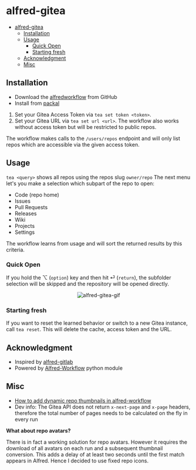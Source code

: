 # alfred-gitea

- [alfred-gitea](#alfred-gitea)
  - [Installation](#installation)
  - [Usage](#usage)
    - [Quick Open](#quick-open)
    - [Starting fresh](#starting-fresh)
  - [Acknowledgment](#acknowledgment)
  - [Misc](#misc)

## Installation

- Download the [alfredworkflow](https://github.com/pat-s/alfred-gitea/releases/download/v1.0.0/Gitea.alfredworkflow) from GitHub
- Install from [packal](http://www.packal.org/workflow/gitea)

1. Set your Gitea Access Token via `tea set token <token>`.
2. Set your Gitea URL via `tea set url <url>`.
   The workflow also works without access token but will be restricted to public repos.

The workflow makes calls to the `/users/repos` endpoint and will only list repos which are accessible via the given access token.

## Usage

`tea <query>` shows all repos using the repos slug `owner/repo`
The next menu let's you make a selection which subpart of the repo to open:

- Code (repo home)
- Issues
- Pull Requests
- Releases
- Wiki
- Projects
- Settings

The workflow learns from usage and will sort the returned results by this criteria.

### Quick Open

If you hold the &#x2325; (`option`) key and then hit &#x23ce; (`return`), the subfolder selection will be skipped and the repository will be opened directly.

<p style="text-align:center">
<img alt="alfred-gitea-gif" src="https://media.giphy.com/media/GlHoA8FEovaNgkUlrj/giphy.gif"/>
</p>

### Starting fresh

If you want to reset the learned behavior or switch to a new Gitea instance, call `tea reset`.
This will delete the cache, access token and the URL.

## Acknowledgment

- Inspired by [alfred-gitlab](https://github.com/lukewaite/alfred-gitlab)
- Powered by [Alfred-Workflow](https://www.deanishe.net/alfred-workflow/index.html) python module

## Misc

- [How to add dynamic repo thumbnails in alfred-workflow](https://github.com/deanishe/alfred-workflow/issues/106#issuecomment-737505965)
- Dev info: The Gitea API does not return `x-next-page` and `x-page` headers, therefore the total number of pages needs to be calculated on the fly in every run

**What about repo avatars?**

There is in fact a working solution for repo avatars.
However it requires the download of all avatars on each run and a subsequent thumbnail conversion.
This adds a delay of at least two seconds until the first match appears in Alfred.
Hence I decided to use fixed repo icons.
